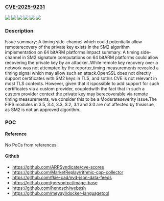 ### [CVE-2025-9231](https://cve.mitre.org/cgi-bin/cvename.cgi?name=CVE-2025-9231)
![](https://img.shields.io/static/v1?label=Product&message=OpenSSL&color=blue)
![](https://img.shields.io/static/v1?label=Version&message=3.2.0%20&color=brightgreen)
![](https://img.shields.io/static/v1?label=Version&message=3.3.0%20&color=brightgreen)
![](https://img.shields.io/static/v1?label=Version&message=3.4.0%20&color=brightgreen)
![](https://img.shields.io/static/v1?label=Version&message=3.5.0%20&color=brightgreen)
![](https://img.shields.io/static/v1?label=Vulnerability&message=CWE-385%20Covert%20Timing%20Channel&color=brightgreen)

### Description

Issue summary: A timing side-channel which could potentially allow remoterecovery of the private key exists in the SM2 algorithm implementation on 64 bitARM platforms.Impact summary: A timing side-channel in SM2 signature computations on 64 bitARM platforms could allow recovering the private key by an attacker..While remote key recovery over a network was not attempted by the reporter,timing measurements revealed a timing signal which may allow such an attack.OpenSSL does not directly support certificates with SM2 keys in TLS, and sothis CVE is not relevant in most TLS contexts.  However, given that it ispossible to add support for such certificates via a custom provider, coupledwith the fact that in such a custom provider context the private key may berecoverable via remote timing measurements, we consider this to be a Moderateseverity issue.The FIPS modules in 3.5, 3.4, 3.3, 3.2, 3.1 and 3.0 are not affected by thisissue, as SM2 is not an approved algorithm.

### POC

#### Reference
No PoCs from references.

#### Github
- https://github.com/ARPSyndicate/cve-scores
- https://github.com/MarketReplay/rithmic-cpp-collector
- https://github.com/fkie-cad/nvd-json-data-feeds
- https://github.com/gersontpc/image-base
- https://github.com/henosch/webssh
- https://github.com/meyayl/docker-languagetool

